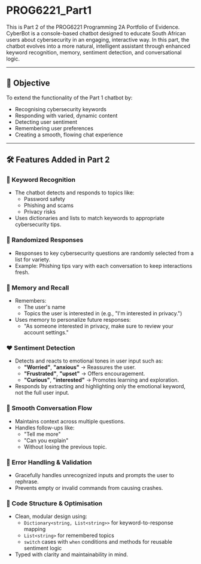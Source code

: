 # PROG6221_Part1

This is Part 2 of the PROG6221 Programming 2A Portfolio of Evidence. CyberBot is a console-based chatbot designed to educate South African users about cybersecurity in an engaging, interactive way. In this part, the chatbot evolves into a more natural, intelligent assistant through enhanced keyword recognition, memory, sentiment detection, and conversational logic.

---

## 📌 Objective

To extend the functionality of the Part 1 chatbot by:
- Recognising cybersecurity keywords
- Responding with varied, dynamic content
- Detecting user sentiment
- Remembering user preferences
- Creating a smooth, flowing chat experience

---

## 🛠️ Features Added in Part 2

### 🧠 Keyword Recognition
- The chatbot detects and responds to topics like:
  - Password safety
  - Phishing and scams
  - Privacy risks
- Uses dictionaries and lists to match keywords to appropriate cybersecurity tips.

### 🔁 Randomized Responses
- Responses to key cybersecurity questions are randomly selected from a list for variety.
- Example: Phishing tips vary with each conversation to keep interactions fresh.

### 💬 Memory and Recall
- Remembers:
  - The user's name
  - Topics the user is interested in (e.g., "I'm interested in privacy.")
- Uses memory to personalize future responses:
  - "As someone interested in privacy, make sure to review your account settings."

### ❤️ Sentiment Detection
- Detects and reacts to emotional tones in user input such as:
  - **"Worried"**, **"anxious"** → Reassures the user.
  - **"Frustrated"**, **"upset"** → Offers encouragement.
  - **"Curious"**, **"interested"** → Promotes learning and exploration.
- Responds by extracting and highlighting only the emotional keyword, not the full user input.

### 🔄 Smooth Conversation Flow
- Maintains context across multiple questions.
- Handles follow-ups like:
  - "Tell me more"
  - "Can you explain"
  - Without losing the previous topic.

### 🧰 Error Handling & Validation
- Gracefully handles unrecognized inputs and prompts the user to rephrase.
- Prevents empty or invalid commands from causing crashes.

### 🧼 Code Structure & Optimisation
- Clean, modular design using:
  - `Dictionary<string, List<string>>` for keyword-to-response mapping
  - `List<string>` for remembered topics
  - `switch` cases with `when` conditions and methods for reusable sentiment logic
- Typed with clarity and maintainability in mind.

